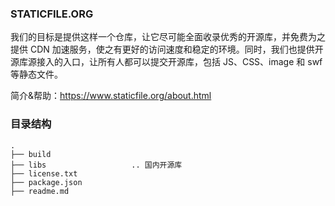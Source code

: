 ### STATICFILE.ORG

我们的目标是提供这样一个仓库，让它尽可能全面收录优秀的开源库，并免费为之提供 CDN 加速服务，使之有更好的访问速度和稳定的环境。同时，我们也提供开源库源接入的入口，让所有人都可以提交开源库，包括 JS、CSS、image 和 swf 等静态文件。 

简介&帮助：https://www.staticfile.org/about.html

### 目录结构

```
.
├── build
├── libs                   .. 国内开源库
├── license.txt
├── package.json
├── readme.md
```
